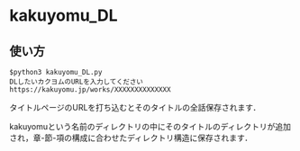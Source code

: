 # kakuyomu_DL

## 使い方

```
$python3 kakuyomu_DL.py
DLしたいカクヨムのURLを入力してください
https://kakuyomu.jp/works/XXXXXXXXXXXXXX
```

タイトルページのURLを打ち込むとそのタイトルの全話保存されます．

kakuyomuという名前のディレクトリの中にそのタイトルのディレクトリが追加され，章-節-項の構成に合わせたディレクトリ構造に保存されます．

